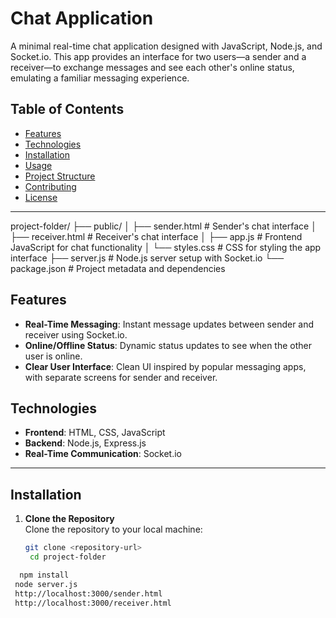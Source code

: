 # Chat Application

A minimal real-time chat application designed with JavaScript, Node.js, and Socket.io. This app provides an interface for two users—a sender and a receiver—to exchange messages and see each other's online status, emulating a familiar messaging experience.

## Table of Contents

- [Features](#features)
- [Technologies](#technologies)
- [Installation](#installation)
- [Usage](#usage)
- [Project Structure](#project-structure)
- [Contributing](#contributing)
- [License](#license)

---

project-folder/
├── public/
│   ├── sender.html          # Sender's chat interface
│   ├── receiver.html        # Receiver's chat interface
│   ├── app.js               # Frontend JavaScript for chat functionality
│   └── styles.css           # CSS for styling the app interface
├── server.js                # Node.js server setup with Socket.io
└── package.json             # Project metadata and dependencies


## Features

- **Real-Time Messaging**: Instant message updates between sender and receiver using Socket.io.
- **Online/Offline Status**: Dynamic status updates to see when the other user is online.
- **Clear User Interface**: Clean UI inspired by popular messaging apps, with separate screens for sender and receiver.

## Technologies

- **Frontend**: HTML, CSS, JavaScript
- **Backend**: Node.js, Express.js
- **Real-Time Communication**: Socket.io

---

## Installation

1. **Clone the Repository**  
   Clone the repository to your local machine:
   ```bash
   git clone <repository-url>
    cd project-folder
   
  ```bash
    npm install
   node server.js
   http://localhost:3000/sender.html
   http://localhost:3000/receiver.html




